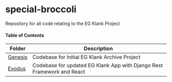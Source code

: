 # special-broccoli

Repository for all code relating to the EG Klank Project

#### Table of Contents
| Folder      | Description |
| ----------- | ----------- |
|[Genesis](https://github.com/MrTwister96/special-broccoli/tree/main/genesis)|Codebase for Initial EG Klank Archive Project|
|[Exodus](https://github.com/MrTwister96/special-broccoli/tree/main/exodus)|Codebase for updated EG Klank App with Django Rest Framework and React|